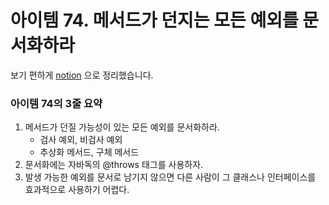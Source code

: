 # 아이템 74. 메서드가 던지는 모든 예외를 문서화하라

보기 편하게 [notion](https://obtainable-poppyseed-72e.notion.site/item-74-a6711211aa0f4891bb570fa2b18c4c77?pvs=4) 으로 정리했습니다.

### 아이템 74의 3줄 요약
1. 메서드가 던질 가능성이 있는 모든 예외를 문서화하라.
   - 검사 예외, 비검사 예외
   - 추상화 메서드, 구체 메서드
2. 문서화에는 자바독의 @throws 태그를 사용하자.
3. 발생 가능한 예외를 문서로 남기지 않으면 다른 사람이 그 클래스나 인터페이스를 효과적으로 사용하기 어렵다.